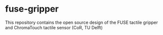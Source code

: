 # fuse-gripper
This repository contains the open source design of the FUSE tactile gripper and ChromaTouch tactile sensor (CoR, TU Delft)

